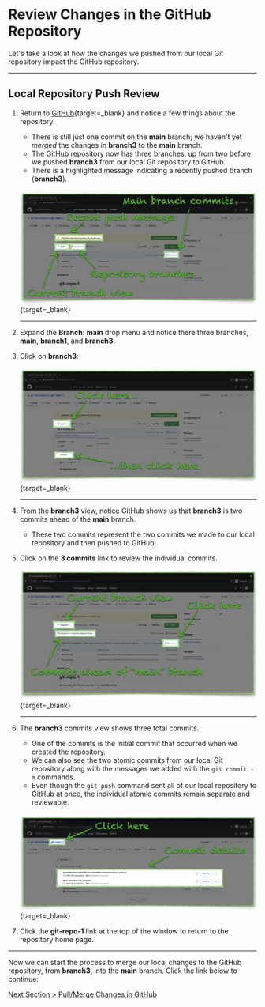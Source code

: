 # Review Changes in the GitHub Repository

Let's take a look at how the changes we pushed from our local Git repository impact the GitHub repository.

---

## Local Repository Push Review

1. Return to [GitHub](https://github.com "GitHub.com"){target=_blank} and notice a few things about the repository:
    - There is still just one commit on the **main** branch; we haven't yet _merged_ the changes in **branch3** to the **main** branch.
    - The GitHub repository now has three branches, up from two before we pushed **branch3** from our local Git repository to GitHub.
    - There is a highlighted message indicating a recently pushed branch (**branch3**).

    [![github-repo-push-review](../images/github-repo-push-review.png "Review local repository changes in GitHub")](/git-foundations/images/github-repo-push-review.png){target=_blank}

    ---

2. Expand the **Branch: main** drop menu and notice there three branches, **main**, **branch1**, and **branch3**.

3. Click on **branch3**:

    [![github-repo-push-branch-list](../images/github-repo-push-branch-list.png "Switch to branch 'branch3'")](/git-foundations/images/github-repo-push-branch-list.png){target=_blank}

    ---

4. From the **branch3** view, notice GitHub shows us that **branch3** is two commits ahead of the **main** branch.
    - These two commits represent the two commits we made to our local repository and then pushed to GitHub.

5. Click on the **3 commits** link to review the individual commits.

    [![github-repo-branch3-review](../images/github-repo-branch3-review.png "Review branch 'branch3'")](/git-foundations/images/github-repo-branch3-review.png){target=_blank}

    ---

6. The **branch3** commits view shows three total commits.
    - One of the commits is the initial commit that occurred when we created the repository.
    - We can also see the two atomic commits from our local Git repository along with the messages we added with the `git commit -m` commands.
    - Even though the `git push` command sent all of our local repository to GitHub at once, the individual atomic commits remain separate and reviewable.

    [![github-repo-branch3-commits](../images/github-repo-branch3-commits.png "Review branch 'branch3' commits")](/git-foundations/images/github-repo-branch3-commits.png){target=_blank}

7. Click the **git-repo-1** link at the top of the window to return to the repository home page.

---

Now we can start the process to merge our local changes to the GitHub repository, from **branch3**, into the **main** branch. Click the link below to continue:

[Next Section > Pull/Merge Changes in GitHub](section_11.md "Pull/Merge Changes in GitHub")
